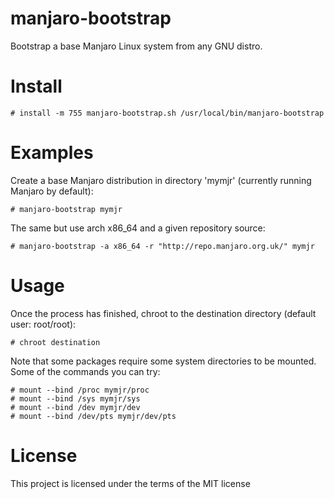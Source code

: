 manjaro-bootstrap
=================

Bootstrap a base Manjaro Linux system from any GNU distro.

Install
=======

    # install -m 755 manjaro-bootstrap.sh /usr/local/bin/manjaro-bootstrap

Examples
=========

Create a base Manjaro distribution in directory 'mymjr' (currently running Manjaro by default):

    # manjaro-bootstrap mymjr
   
The same but use arch x86_64 and a given repository source:

    # manjaro-bootstrap -a x86_64 -r "http://repo.manjaro.org.uk/" mymjr 

Usage
=====

Once the process has finished, chroot to the destination directory (default user: root/root):

    # chroot destination

Note that some packages require some system directories to be mounted. Some of the commands you can try:

    # mount --bind /proc mymjr/proc
    # mount --bind /sys mymjr/sys
    # mount --bind /dev mymjr/dev
    # mount --bind /dev/pts mymjr/dev/pts
    
License
=======

This project is licensed under the terms of the MIT license
